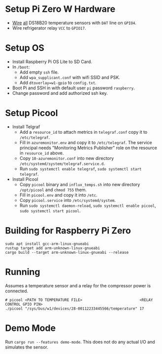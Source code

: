 
# Setup Pi Zero W Hardware

* [Wire](https://www.circuitbasics.com/raspberry-pi-ds18b20-temperature-sensor-tutorial/) [all](https://lastminuteengineers.com/multiple-ds18b20-arduino-tutorial/) DS18B20 temperature sensors with `DAT` line on `GPIO4`.
* Wire refrigerator relay `VCC` to `GPIO17`.

# Setup OS

* Install Raspberry Pi OS Lite to SD Card.
* In `/boot`:
  * Add empty `ssh` file.
  * Add `wpa_supplicant.conf` with wifi SSID and PSK.
  * Add `dtoverlay=w1-gpio` to `config.txt`.
* Boot Pi and SSH in with default user `pi` password `raspberry`.
* Change password and add authorized ssh key.

# Setup Picool

* Install Telgraf
  * Add a `resource_id` to attach metrics in `telegraf.conf` copy it to `/etc/telegraf`.
  * Fill in `azuremonitor.env` and copy it to `/etc/telegraf`. The service principal needs "Monitoring Metrics Publisher" role on the resource in `resource_id` above.
  * Copy `10-azuremonitor.conf` into new directory `/etc/systemd/system/telegraf.service.d`.
  * Run `sudo systemctl enable telegraf`, `sudo systemctl start telegraf`.
* Install Picool
  * Copy `picool` binary and `influx_temps.sh` into new directory `/opt/picool` and `chmod 755` them.
  * Fill in `picool.env` and copy it into `/etc`.
  * Copy `picool.service` into `/etc/systemd/system`.
  * Run `sudo systemctl daemon-reload`, `sudo systemctl enable picool`, `sudo systemctl start picool`.

# Building for Raspberry Pi Zero

```shell
sudo apt install gcc-arm-linux-gnueabi
rustup target add arm-unknown-linux-gnueabi
cargo build --target arm-unknown-linux-gnueabi --release
```

# Running

Assumes a temperature sensor and a relay for the compressor power is connected.

```shell
# picool <PATH TO TEMPERATURE FILE>                          <RELAY CONTROL GPIO PIN>
./picool "/sys/bus/w1/devices/28-00112233445566/temperature" 17
```

# Demo Mode

Run `cargo run --features demo-mode`. This does not do any actual I/O and simulates the sensor.


